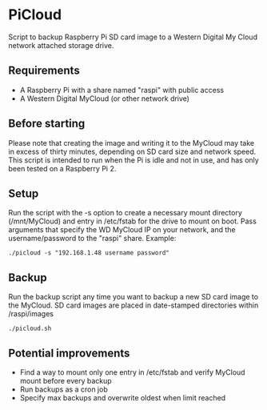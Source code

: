 # PiCloud
Script to backup Raspberry Pi SD card image to a Western Digital My Cloud
network attached storage drive.

## Requirements
- A Raspberry Pi with a share named "raspi" with public access
- A Western Digital MyCloud (or other network drive)

## Before starting
Please note that creating the image and writing it to the MyCloud may take
in excess of thirty minutes, depending on SD card size and network speed.
This script is intended to run when the Pi is idle and not in use, and has
only been tested on a Raspberry Pi 2.

## Setup
Run the script with the -s option to create a necessary mount directory (/mnt/MyCloud)
and entry in /etc/fstab for the drive to mount on boot. Pass arguments that
specify the WD MyCloud IP on your network, and the username/password to
the "raspi" share. Example:
```
./picloud -s "192.168.1.48 username password"
```

## Backup
Run the backup script any time you want to backup a new SD card image to the
MyCloud. SD card images are placed in date-stamped directories within /raspi/images
```
./picloud.sh
```

## Potential improvements
- Find a way to mount only one entry in /etc/fstab and verify MyCloud mount before every backup
- Run backups as a cron job
- Specify max backups and overwrite oldest when limit reached
